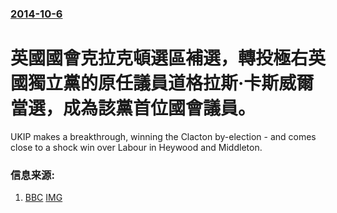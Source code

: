 ### [2014-10-6](/news/2014/10/6/index.md)

##### 
#  英國國會克拉克頓選區補選，轉投極右英國獨立黨的原任議員道格拉斯·卡斯威爾當選，成為該黨首位國會議員。

UKIP makes a breakthrough, winning the Clacton by-election - and comes close to a shock win over Labour in Heywood and Middleton.


### 信息来源:

1. [BBC](http://www.bbc.com/news/uk-politics-29549414) [IMG](https://ichef.bbci.co.uk/news/1024/media/images/78126000/jpg/_78126326_78126200.jpg)
